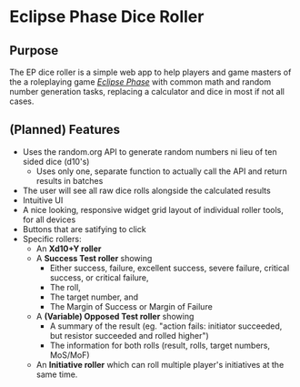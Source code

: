 # Eclipse Phase Dice Roller

## Purpose

The EP dice roller is a simple web app to help players and game masters of the a roleplaying game [*Eclipse Phase*](http://eclipsephase.com) with common math and random number generation tasks, replacing a calculator and dice in most if not all cases. 

## (Planned) Features
 - Uses the random.org API to generate random numbers ni lieu of ten sided dice (d10's)
   - Uses only one, separate function to actually call the API and return results in batches
 - The user will see all raw dice rolls alongside the calculated results
 - Intuitive UI
 - A nice looking, responsive widget grid layout of individual roller tools, for all devices
 - Buttons that are satifying to click
 - Specific rollers: 
   - An **Xd10+Y roller**
   - A **Success Test roller** showing 
     - Either success, failure, excellent success, severe failure, critical success, or critical failure, 
     - The roll, 
     - The target number, and 
     - The Margin of Success or Margin of Failure
   - A **(Variable) Opposed Test roller** showing 
     - A summary of the result (eg. "action fails: initiator succeeded, but resistor succeeded and rolled higher")
     - The information for both rolls (result, rolls, target numbers, MoS/MoF)
   - An **Initiative roller** which can roll multiple player's initiatives at the same time.
